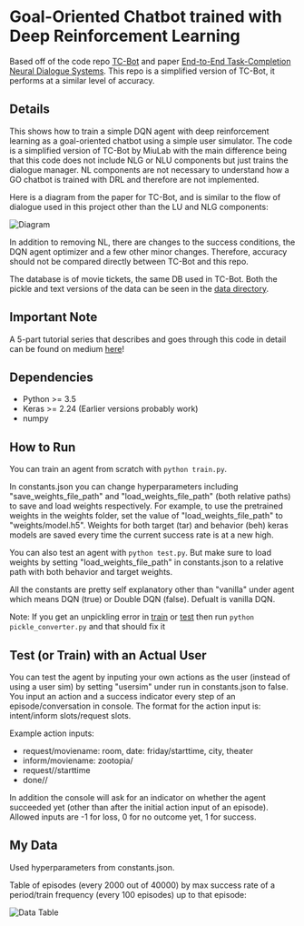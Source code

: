 # Goal-Oriented Chatbot trained with Deep Reinforcement Learning

Based off of the code repo [TC-Bot](https://github.com/MiuLab/TC-Bot) and paper [End-to-End Task-Completion Neural Dialogue Systems](http://aclweb.org/anthology/I17-1074). This repo is a simplified version of TC-Bot, it performs at a similar level of accuracy.

## Details

This shows how to train a simple DQN agent with deep reinforcement learning as a goal-oriented chatbot using a simple user simulator. The code is a simplified version of TC-Bot by MiuLab with the main difference being that this code does not include NLG or NLU components but just trains the dialogue manager. NL components are not necessary to understand how a GO chatbot is trained with DRL and therefore are not implemented.

Here is a diagram from the paper for TC-Bot, and is similar to the flow of dialogue used in this project other than the LU and NLG components:

![Diagram](https://github.com/maxbren/GO-Bot_DRL/blob/master/assets/paper_diagram.PNG)

In addition to removing NL, there are changes to the success conditions, the DQN agent optimizer and a few other minor changes. Therefore, accuracy should not be compared directly between TC-Bot and this repo. 

The database is of movie tickets, the same DB used in TC-Bot. Both the pickle and text versions of the data can be seen in the [data directory](https://github.com/maxbren/GO-Bot-DRL/tree/master/data).

## Important Note
A 5-part tutorial series that describes and goes through this code in detail can be found on medium [here](https://medium.com/@maxbrenner110/training-a-goal-oriented-chatbot-with-deep-reinforcement-learning-part-i-introduction-and-dce3af21d383)!

## Dependencies
- Python >= 3.5
- Keras >= 2.24 (Earlier versions probably work)
- numpy

## How to Run
You can train an agent from scratch with ```python train.py```. 

In constants.json you can change hyperparameters including "save_weights_file_path" and "load_weights_file_path" (both relative paths) to save and load weights respectively. For example, to use the pretrained weights in the weights folder, set the value of  "load_weights_file_path" to "weights/model.h5". Weights for both target (tar) and behavior (beh) keras models are saved every time the current success rate is at a new high. 

You can also test an agent with ```python test.py```. But make sure to load weights by setting "load_weights_file_path" in constants.json to a relative path with both behavior and target weights. 

All the constants are pretty self explanatory other than "vanilla" under agent which means DQN (true) or Double DQN (false). Defualt is vanilla DQN. 

Note: If you get an unpickling error in [train](https://github.com/maxbren/GO-Bot-DRL/blob/master/train.py#L46) or [test](https://github.com/maxbren/GO-Bot-DRL/blob/master/test.py#L43) then run ```python pickle_converter.py``` and that should fix it

## Test (or Train) with an Actual User
You can test the agent by inputing your own actions as the user (instead of using a user sim) by setting "usersim" under run in constants.json to false. You input an action and a success indicator every step of an episode/conversation in console. The format for the action input is: intent/inform slots/request slots.

Example action inputs:
- request/moviename: room, date: friday/starttime, city, theater
- inform/moviename: zootopia/
- request//starttime
- done//

In addition the console will ask for an indicator on whether the agent succeeded yet (other than after the initial action input of an episode). Allowed inputs are -1 for loss, 0 for no outcome yet, 1 for success. 

## My Data
Used hyperparameters from constants.json.

Table of episodes (every 2000 out of 40000) by max success rate of a period/train frequency (every 100 episodes) up to that episode:

![Data Table](https://github.com/maxbren/GO-Bot_DRL/blob/master/assets/data_table.PNG)
